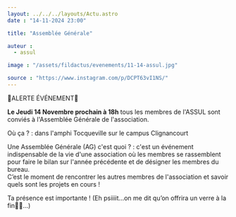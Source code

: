 ```yaml
---
layout: ../../../layouts/Actu.astro
date : "14-11-2024 23:00"

title: "Assemblée Générale"

auteur :
  - assul

image : "/assets/fildactus/evenements/11-14-assul.jpg"

source : "https://www.instagram.com/p/DCPT63vI1NS/"
---
```


🚨ALERTE ÉVÉNEMENT🚨

__Le Jeudi 14 Novembre prochain à 18h__ tous les membres de l'ASSUL sont conviés à l'Assemblée Générale de l'association.

Où ça ? : dans l'amphi Tocqueville sur le campus Clignancourt

Une Assemblée Générale (AG) c'est quoi ? : c'est un événement indispensable de la vie d'une association où les membres se rassemblent pour faire le bilan sur l'année précédente et de désigner les membres du bureau.  
C’est le moment de rencontrer les autres membres de l'association et savoir quels sont les projets en cours !

Ta présence est importante ! (Eh psiiiit...on me dit qu’on offrira un verre à la fin🥤🧁...)